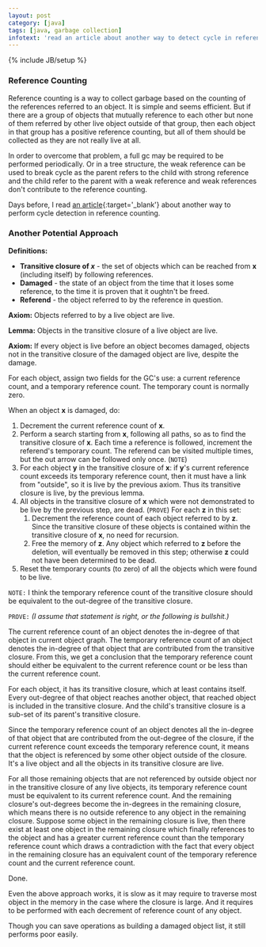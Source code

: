 ```yaml
---
layout: post
category: [java]
tags: [java, garbage collection]
infotext: 'read an article about another way to detect cycle in reference counting, but there is no prove, doubt the correctness'
---
```

{% include JB/setup %}

### Reference Counting

Reference counting is a way to collect garbage based on the counting of the references referred to an object. It is simple 
and seems efficient. But if there are a group of objects that mutually reference to each other but none of them 
referred by other live object outside of that group, then each object in that group has a positive reference counting, 
but all of them should be collected as they are not really live at all.

In order to overcome that problem, a full gc may be required to be performed periodically. Or in a tree structure, the 
weak reference can be used to break cycle as the parent refers to the child with strong reference and the child 
refer to the parent with a weak reference and weak references don't contribute to the reference counting.

Days before, I read [an article](http://c2.com/cgi/wiki?ReferenceCountingCanHandleCycles){:target='_blank'} about another way to perform cycle detection in reference counting.

### Another Potential Approach

**Definitions:**

- **Transitive closure of _x_** - the set of objects which can be reached from **x** (including itself) by following references.
- **Damaged** - the state of an object from the time that it loses some reference, to the time it is proven that it oughtn't be freed.
- **Referend** - the object referred to by the reference in question.

**Axiom:** Objects referred to by a live object are live.

**Lemma:** Objects in the transitive closure of a live object are live.

**Axiom:** If every object is live before an object becomes damaged, objects not in the transitive closure of the damaged object are live, despite the damage.

For each object, assign two fields for the GC's use: a current reference count, and a temporary reference count. The temporary count is normally zero.

When an object **x** is damaged, do:

1.  Decrement the current reference count of **x**.
2.  Perform a search starting from **x**, following all paths, so as to find the transitive closure 
of **x**. Each time a reference is followed, increment the referend's temporary count. The referend 
can be visited multiple times, but the out arrow can be followed only once. (`NOTE`)
3.  For each object **y** in the transitive closure of **x**: if **y**'s current reference count 
exceeds its temporary reference count, then it must have a link from "outside", so it is live by 
the previous axiom. Thus its transitive closure is live, by the previous lemma.
4.  All objects in the transitive closure of **x** which were not demonstrated to be live by the 
previous step, are dead. (`PROVE`) For each **z** in this set:
    1.  Decrement the reference count of each object referred to by **z**. Since the transitive 
    closure of these objects is contained within the transitive closure of **x**, no need for recursion.
    2.  Free the memory of **z**. Any object which referred to **z** before the deletion, will eventually 
    be removed in this step; otherwise **z** could not have been determined to be dead.
5.  Reset the temporary counts (to zero) of all the objects which were found to be live.

`NOTE:` I think the temporary reference count of the transitive closure should be equivalent to the 
out-degree of the transitive closure.

`PROVE:` _(I assume that statement is right, or the following is bullshit.)_ 

The current reference count of an object denotes the in-degree of that object in current object graph. 
The temporary reference count of an object denotes the in-degree of that object that are contributed 
from the transitive closure. From this, we get a conclusion that the temporary reference count should 
either be equivalent to the current reference count or be less than the current reference count. 

For each object, it has its transitive closure, which at least contains itself. Every out-degree of that 
object reaches another object, that reached object is included in the transitive closure. And the child's 
transitive closure is a sub-set of its parent's transitive closure.

Since the temporary reference count of an object denotes all the in-degree of that object that are contributed 
from the out-degree of the closure, if the current reference count exceeds the temporary reference count, 
it means that the object is referenced by some other object outside of the closure. It's a live object and 
all the objects in its transitive closure are live.

For all those remaining objects that are not referenced by outside object nor in the transitive closure 
of any live objects, its temporary reference count must be equivalent to its current reference count. And 
the remaining closure's out-degrees become the in-degrees in the remaining closure, which means there 
is no outside reference to any object in the remaining closure. Suppose some object in the remaining 
closure is live, then there exist at least one object in the remaining closure which finally references 
to the object and has a greater current reference count than the temporary reference count which draws 
a contradiction with the fact that every object in the remaining closure has an equivalent count of the 
temporary reference count and the current reference count.

Done.

Even the above approach works, it is slow as it may require to traverse most object in the memory in the 
case where the closure is large. And it requires to be performed with each decrement of reference count 
of any object.

Though you can save operations as building a damaged object list, it still performs poor easily.